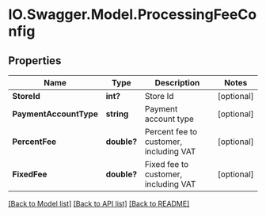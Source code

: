 # IO.Swagger.Model.ProcessingFeeConfig
## Properties

Name | Type | Description | Notes
------------ | ------------- | ------------- | -------------
**StoreId** | **int?** | Store Id | [optional] 
**PaymentAccountType** | **string** | Payment account type | [optional] 
**PercentFee** | **double?** | Percent fee to customer, including VAT | [optional] 
**FixedFee** | **double?** | Fixed fee to customer, including VAT | [optional] 

[[Back to Model list]](../README.md#documentation-for-models) [[Back to API list]](../README.md#documentation-for-api-endpoints) [[Back to README]](../README.md)

